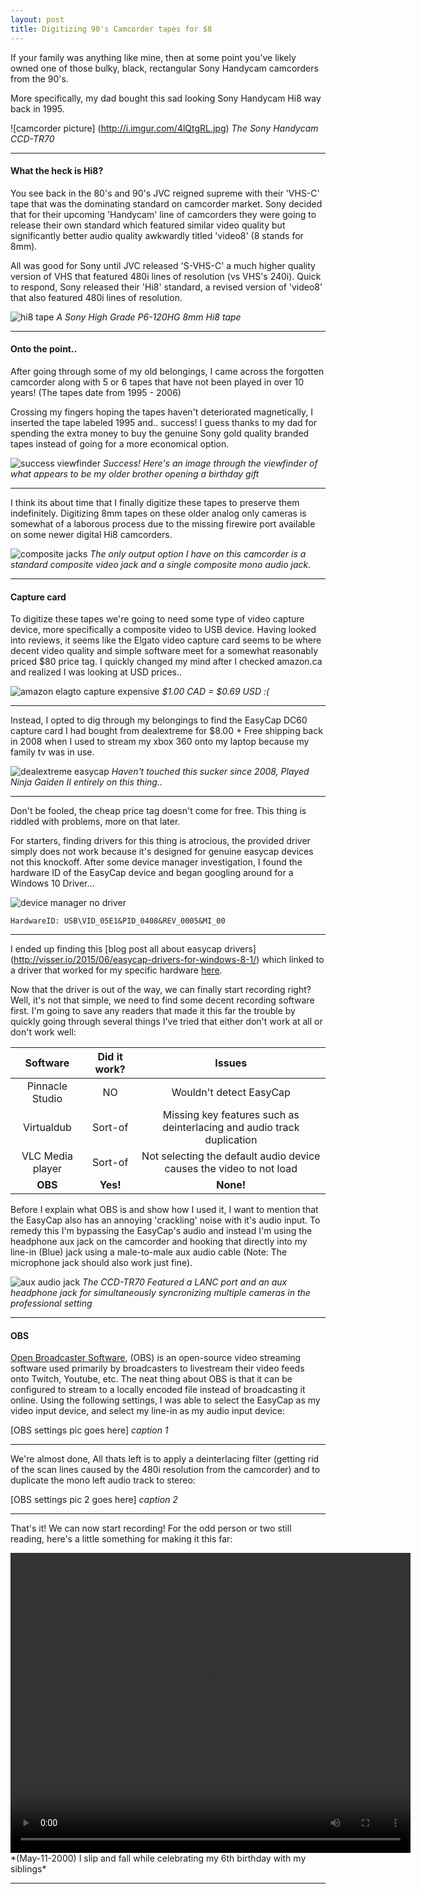 ```yaml
---
layout: post
title: Digitizing 90's Camcorder tapes for $8
---
```


If your family was anything like mine, then at some point you've likely owned one of those bulky, black, rectangular Sony Handycam camcorders from the 90's.

More specifically, my dad bought this sad looking Sony Handycam Hi8 way back in 1995.

![camcorder picture] (http://i.imgur.com/4lQtgRL.jpg)
*The Sony Handycam CCD-TR70*

---

#### What the heck is Hi8?

You see back in the 80's and 90's JVC reigned supreme with their 'VHS-C' tape that was the dominating standard on camcorder market. Sony decided that for their upcoming 'Handycam' line of camcorders they were going to release their own standard which featured similar video quality but significantly better audio quality awkwardly titled 'video8' (8 stands for 8mm). 

All was good for Sony until JVC released 'S-VHS-C' a much higher quality version of VHS that featured 480i lines of resolution (vs VHS's 240i). Quick to respond, Sony released their 'Hi8' standard, a revised version of 'video8' that also featured 480i lines of resolution.

![hi8 tape](http://i.imgur.com/V9RMCuh.jpg)
*A Sony High Grade P6-120HG 8mm Hi8 tape*

---

#### Onto the point..

After going through some of my old belongings, I came across the forgotten camcorder along with 5 or 6 tapes that have not been played in over 10 years! (The tapes date from 1995 - 2006) 

Crossing my fingers hoping the tapes haven't deteriorated magnetically, I inserted the tape labeled 1995 and.. success! I guess thanks to my dad for spending the extra money to buy the genuine Sony gold quality branded tapes instead of going for a more economical option.

![success viewfinder](http://i.imgur.com/kYzhhC4.jpg)
*Success! Here's an image through the viewfinder of what appears to be my older brother opening a birthday gift*

---

I think its about time that I finally digitize these tapes to preserve them indefinitely. Digitizing 8mm tapes on these older analog only cameras is somewhat of a laborous process due to the missing firewire port available on some newer digital Hi8 camcorders. 

![composite jacks](http://i.imgur.com/c85bxU1.jpg)
*The only output option I have on this camcorder is a standard composite video jack and a single composite mono audio jack.*

---

#### Capture card

To digitize these tapes we're going to need some type of video capture device, more specifically a composite video to USB device. Having looked into reviews, it seems like the Elgato video capture card seems to be where decent video quality and simple software meet for a somewhat reasonably priced $80 price tag. I quickly changed my mind after I checked amazon.ca and realized I was looking at USD prices..

![amazon elagto capture expensive](http://i.imgur.com/GNpVsIo.png)
*$1.00 CAD = $0.69 USD :(*

---

Instead, I opted to dig through my belongings to find the EasyCap DC60 capture card I had bought from dealextreme for $8.00 + Free shipping back in 2008 when I used to stream my xbox 360 onto my laptop because my family tv was in use.

![dealextreme easycap](http://i.imgur.com/1wX3dmd.jpg)
*Haven't touched this sucker since 2008, Played Ninja Gaiden II entirely on this thing..*

---

Don't be fooled, the cheap price tag doesn't come for free. This thing is riddled with problems, more on that later. 

For starters, finding drivers for this thing is atrocious, the provided driver simply does not work because it's designed for genuine easycap devices not this knockoff. After some device manager investigation, I found the hardware ID of the EasyCap device and began googling around for a Windows 10 Driver...

![device manager no driver](http://i.imgur.com/rWS3dzI.png)

```
HardwareID: USB\VID_05E1&PID_0408&REV_0005&MI_00
```

---



I ended up finding this [blog post all about easycap drivers] (http://visser.io/2015/06/easycap-drivers-for-windows-8-1/) which linked to a driver that worked for my specific hardware [here](http://visser.io/wp-content/uploads/2015/06/EasycapDC60_STK1160Grabber_3264bit.zip).



Now that the driver is out of the way, we can finally start recording right? Well, it's not that simple, we need to find some decent recording software first. I'm going to save any readers that made it this far the trouble by quickly going through several things I've tried that either don't work at all or don't work well:


| Software | Did it work? | Issues  |
| :-------------: |:-------------------------:| :------------:|
| Pinnacle Studio | NO | Wouldn't detect EasyCap |
| Virtualdub      | Sort-of | Missing key features such as deinterlacing and audio track duplication |
| VLC Media player | Sort-of  | Not selecting the default audio device causes the video to not load |
| **OBS** | **Yes!**  | **None!** |

Before I explain what OBS is and show how I used it, I want to mention that the EasyCap also has an annoying 'crackling' noise with it's audio input. To remedy this I'm bypassing the EasyCap's audio and instead I'm using the headphone aux jack on the camcorder and hooking that directly into my line-in (Blue) jack using a male-to-male aux audio cable (Note: The microphone jack should also work just fine).


![aux audio jack](http://i.imgur.com/jM5stQS.jpg)
*The CCD-TR70 Featured a LANC port and an aux headphone jack for simultaneously syncronizing multiple cameras in the professional setting*

---

#### OBS

[Open Broadcaster Software](https://obsproject.com/), (OBS) is an open-source video streaming software used primarily by broadcasters to livestream their video feeds onto Twitch, Youtube, etc. The neat thing about OBS is that it can be configured to stream to a locally encoded file instead of broadcasting it online. Using the following settings, I was able to select the EasyCap as my video input device, and select my line-in as my audio input device: 

[OBS settings pic goes here]
*caption 1*

---

We're almost done, All thats left is to apply a deinterlacing filter (getting rid of the scan lines caused by the 480i resolution from the camcorder) and to duplicate the mono left audio track to stereo:

[OBS settings pic 2 goes here]
*caption 2*

---

That's it! We can now start recording! For the odd person or two still reading, here's a little something for making it this far:

<video id="bonus_video" width="640" height="480" controls>
  <source src="http://haidarn2.github.io/images/digitizing-tapes/bonus.mp4" type="video/mp4">
  Your browser does not support the video tag.
</video>
<script>
  var video = document.getElementById("bonus_video");
  video.volume = 0.1;
</script>
*(May-11-2000) I slip and fall while celebrating my 6th birthday with my siblings*

---
